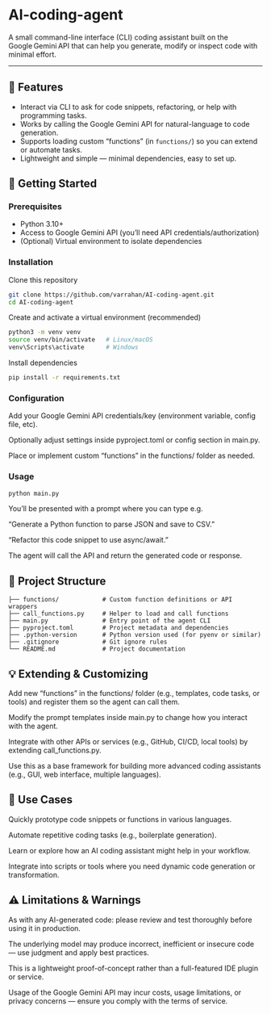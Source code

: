 # AI-coding-agent

A small command-line interface (CLI) coding assistant built on the Google Gemini API that can help you generate, modify or inspect code with minimal effort.

---

## 🚀 Features

- Interact via CLI to ask for code snippets, refactoring, or help with programming tasks.  
- Works by calling the Google Gemini API for natural-language to code generation.  
- Supports loading custom “functions” (in `functions/`) so you can extend or automate tasks.  
- Lightweight and simple — minimal dependencies, easy to set up.

## 🧭 Getting Started

### Prerequisites  
- Python 3.10+  
- Access to Google Gemini API (you’ll need API credentials/authorization)  
- (Optional) Virtual environment to isolate dependencies

### Installation  
 Clone this repository  
```bash
git clone https://github.com/varrahan/AI-coding-agent.git
cd AI-coding-agent
```
Create and activate a virtual environment (recommended)

```bash
python3 -m venv venv
source venv/bin/activate   # Linux/macOS  
venv\Scripts\activate      # Windows
```
Install dependencies

```bash
pip install -r requirements.txt
```

### Configuration
Add your Google Gemini API credentials/key (environment variable, config file, etc).

Optionally adjust settings inside pyproject.toml or config section in main.py.

Place or implement custom “functions” in the functions/ folder as needed.

### Usage
```bash
python main.py
```
You’ll be presented with a prompt where you can type e.g.

“Generate a Python function to parse JSON and save to CSV.”

“Refactor this code snippet to use async/await.”

The agent will call the API and return the generated code or response.

## 📂 Project Structure
```
├── functions/            # Custom function definitions or API wrappers
├── call_functions.py     # Helper to load and call functions
├── main.py               # Entry point of the agent CLI
├── pyproject.toml        # Project metadata and dependencies
├── .python-version       # Python version used (for pyenv or similar)
├── .gitignore            # Git ignore rules
└── README.md             # Project documentation
```
## 💡 Extending & Customizing
Add new “functions” in the functions/ folder (e.g., templates, code tasks, or tools) and register them so the agent can call them.

Modify the prompt templates inside main.py to change how you interact with the agent.

Integrate with other APIs or services (e.g., GitHub, CI/CD, local tools) by extending call_functions.py.

Use this as a base framework for building more advanced coding assistants (e.g., GUI, web interface, multiple languages).

## 🧰 Use Cases
Quickly prototype code snippets or functions in various languages.

Automate repetitive coding tasks (e.g., boilerplate generation).

Learn or explore how an AI coding assistant might help in your workflow.

Integrate into scripts or tools where you need dynamic code generation or transformation.

## ⚠️ Limitations & Warnings
As with any AI-generated code: please review and test thoroughly before using it in production.

The underlying model may produce incorrect, inefficient or insecure code — use judgment and apply best practices.

This is a lightweight proof-of-concept rather than a full-featured IDE plugin or service.

Usage of the Google Gemini API may incur costs, usage limitations, or privacy concerns — ensure you comply with the terms of service.

